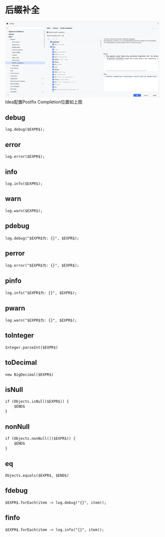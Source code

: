 # 后缀补全

![Idea后缀补全位置](./img/Idea后缀补全位置.png)
Idea配置Postfix Completion位置如上图

## debug

```text:no-line-numbers
log.debug($EXPR$);
```

## error

```text:no-line-numbers
log.error($EXPR$);
```

## info

```text:no-line-numbers
log.info($EXPR$);
```

## warn

```text:no-line-numbers
log.warn($EXPR$);
```

## pdebug

````text:no-line-numbers
log.debug("$EXPR$为: {}", $EXPR$);
````

## perror

```text:no-line-numbers
log.error("$EXPR$为: {}", $EXPR$);
```

## pinfo

```text:no-line-numbers
log.info("$EXPR$为: {}", $EXPR$);
```

## pwarn

```text:no-line-numbers
log.warn("$EXPR$为: {}", $EXPR$);
```

## toInteger

```text:no-line-numbers
Integer.parseInt($EXPR$)
```

## toDecimal

```text:no-line-numbers
new BigDecimal($EXPR$)
```

## isNull

```text:no-line-numbers
if (Objects.isNull($EXPR$)) {
    $END$
}
```

## nonNull

```text:no-line-numbers
if (Objects.nonNull()($EXPR$)) {
    $END$
}
```

## eq

```text:no-line-numbers
Objects.equals($EXPR$, $END$)
```
## fdebug

```text:no-line-numbers
$EXPR$.forEach(item -> log.debug("{}", item));
```
## finfo

```text:no-line-numbers
$EXPR$.forEach(item -> log.info("{}", item));
```
